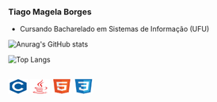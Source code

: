 ### Tiago Magela Borges

- Cursando Bacharelado em Sistemas de Informação (UFU)

  
![Anurag's GitHub stats](https://github-readme-stats.vercel.app/api?username=JpAcciari&show_icons=true&theme=onedark&card_width=500px)

![Top Langs](https://github-readme-stats.vercel.app/api/top-langs/?username=JpAcciari&layout=compact&theme=onedark&card_width=500)


<div style="display: inline_block"><br>
  <img align="center" alt="Rafa-C" height="30" width="40" src="https://raw.githubusercontent.com/devicons/devicon/master/icons/c/c-plain.svg">
  <img align="center" alt="Joao-Java" height="30" width="40" src="https://raw.githubusercontent.com/devicons/devicon/master/icons/java/java-plain.svg">
  <img align="center" alt="Rafa-HTML" height="30" width="40" src="https://raw.githubusercontent.com/devicons/devicon/master/icons/html5/html5-original.svg">
  <img align="center" alt="Rafa-CSS" height="30" width="40" src="https://raw.githubusercontent.com/devicons/devicon/master/icons/css3/css3-original.svg">
</div>

